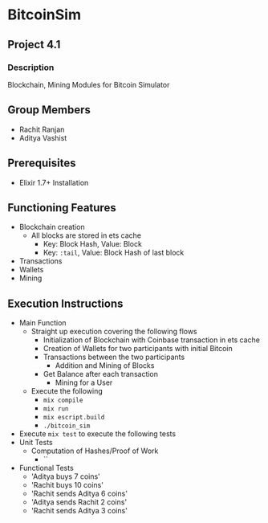 # BitcoinSim 

## Project 4.1

### Description 

Blockchain, Mining Modules for Bitcoin Simulator 

## Group Members 

- Rachit Ranjan 
- Aditya Vashist 

## Prerequisites 

  - Elixir 1.7+ Installation  

## Functioning Features 

- Blockchain creation
  - All blocks are stored in ets cache
    - Key: Block Hash, Value: Block
    - Key: `:tail`, Value: Block Hash of last block  
-  Transactions
-  Wallets
-  Mining

## Execution Instructions 

  - Main Function
    - Straight up execution covering the following flows  
      - Initialization of Blockchain with Coinbase transaction in ets cache 
      - Creation of Wallets for two participants with initial Bitcoin
      - Transactions between the two participants
        - Addition and Mining of Blocks 
      - Get Balance after each transaction
        - Mining for a User  
    - Execute the following
      - `mix compile`
      - `mix run`
      - `mix escript.build`
      - `./bitcoin_sim`
  - Execute `mix test` to execute the following tests 
  - Unit Tests
    - Computation of Hashes/Proof of Work
      - ``
  - Functional Tests
    - 'Aditya buys 7 coins'
    - 'Rachit buys 10 coins'
    - 'Rachit sends Aditya 6 coins' 
    - 'Aditya sends Rachit 2 coins'
    - 'Rachit sends Aditya 3 coins'


